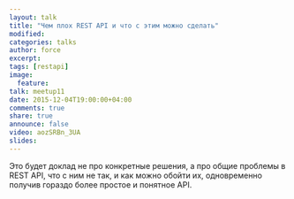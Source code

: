 ```yaml
---
layout: talk
title: "Чем плох REST API и что с этим можно сделать"
modified:
categories: talks
author: force
excerpt:
tags: [restapi]
image:
  feature:
talk: meetup11
date: 2015-12-04T19:00:00+04:00
comments: true
share: true
announce: false 
video: aozSRBn_3UA
slides: 
---
```


Это будет доклад не про конкретные решения, а про общие проблемы в REST API, 
что с ним не так, и как можно обойти их, одновременно получив гораздо более простое и понятное API.

